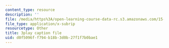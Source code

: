 ```yaml
---
content_type: resource
description: ''
file: /media/https%3A/open-learning-course-data-rc.s3.amazonaws.com/15-071-the-analytics-edge-spring-2017/d0f5096ff794b18b3d0b27f1f7b0bae1_UA3QA3KE4sw.srt
file_type: application/x-subrip
resourcetype: Other
title: 3play caption file
uid: d0f5096f-f794-b18b-3d0b-27f1f7b0bae1
---
```

